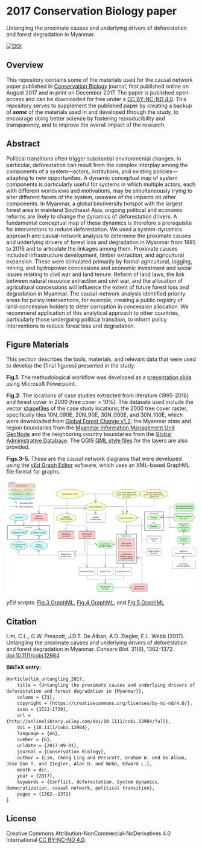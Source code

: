# 2017 Conservation Biology paper
Untangling the proximate causes and underlying drivers of deforestation and forest degradation in Myanmar.

[![DOI](https://img.shields.io/badge/DOI-10.1111%2Fcobi.12984-blue.svg)](https://doi.org/10.1111/cobi.12984)

<a name="overview"></a>
## Overview
This repository contains some of the materials used for the causal network paper published in [Conservation Biology](https://onlinelibrary.wiley.com/journal/15231739) journal, first published online on August 2017 and in print on December 2017. The paper is published open-access and can be downloaded for free under a [CC BY-NC-ND 4.0](#license). This repository serves to supplement the published paper by creating a backup of ***some*** of the materials used in and developed through the study, to encourage doing better science by fostering reproducibility and transparency, and to improve the overall impact of the research.

<a name="abstract"></a>
## Abstract
Political transitions often trigger substantial environmental changes. In particular, deforestation can result from the complex interplay among the components of a system—actors, institutions, and existing policies—adapting to new opportunities. A dynamic conceptual map of system components is particularly useful for systems in which multiple actors, each with different worldviews and motivations, may be simultaneously trying to alter different facets of the system, unaware of the impacts on other components. In Myanmar, a global biodiversity hotspot with the largest forest area in mainland Southeast Asia, ongoing political and economic reforms are likely to change the dynamics of deforestation drivers. A fundamental conceptual map of these dynamics is therefore a prerequisite for interventions to reduce deforestation. We used a system-dynamics approach and causal-network analysis to determine the proximate causes and underlying drivers of forest loss and degradation in Myanmar from 1995 to 2016 and to articulate the linkages among them. Proximate causes included infrastructure development, timber extraction, and agricultural expansion. These were stimulated primarily by formal agricultural, logging, mining, and hydropower concessions and economic investment and social issues relating to civil war and land tenure. Reform of land laws, the link between natural resource extraction and civil war, and the allocation of agricultural concessions will influence the extent of future forest loss and degradation in Myanmar. The causal-network analysis identified priority areas for policy interventions, for example, creating a public registry of land-concession holders to deter corruption in concession allocation. We recommend application of this analytical approach to other countries, particularly those undergoing political transition, to inform policy interventions to reduce forest loss and degradation.

<a name="figure_materials"></a>
## Figure Materials
This section describes the tools, materials, and relevant data that were used to develop the [final figures] presented in the study:

**Fig.1.** The methodological workflow was developed as a [presentation slide](https://github.com/dondealban/ms-conserv-biol-2017/blob/master/figures/Lim%20et%20al_2017_Fig01.pptx) using Microsoft Powerpoint.

**Fig.2.** The locations of case studies extracted from literature (1995-2016) and forest cover in 2000 (tree cover > 10%). The datasets used include the vector [shapefiles](https://github.com/dondealban/ms-conserv-biol-2017/tree/master/shapefiles) of the case study locations; the 2000 tree cover raster, specifically tiles 10N_090E, 20N_90E, 30N_090E, and 30N_100E, which were downloaded from [Global Forest Change v1.2](https://earthenginepartners.appspot.com/science-2013-global-forest/download_v1.2.html); the Myanmar state and region boundaries from the [Myanmar Information Management Unit GeoNode](http://geonode.themimu.info/) and the neighboring country boundaries from the [Global Administrative Database](https://gadm.org). The QGIS [QML style files](https://github.com/dondealban/ms-conserv-biol-2017/tree/master/qml) for the layers are also provided.

**Figs.3-5.** These are the causal network diagrams that were developed using the [yEd Graph Editor](https://www.yworks.com/products/yed) software, which uses an XML-based GraphML file format for graphs.

![fig-05](https://github.com/dondealban/ms-conserv-biol-2017/blob/master/figures/Lim%20et%20al_2017_Fig05.jpg)

*yEd scripts:* [Fig.3 GraphML](https://github.com/dondealban/ms-conserv-biol-2017/blob/master/yed/2017_3%20Mar16_Reviewed_Proximate%20Causes%20Loop.graphml), [Fig.4 GraphML](https://github.com/dondealban/ms-conserv-biol-2017/blob/master/yed/2017_3%20Mar7_Conversion%20Timber%20Dynamics.graphml), and [Fig.5 GraphML](https://github.com/dondealban/ms-conserv-biol-2017/blob/master/yed/2017_8%20Aug%207_Reviewed%20CLD.graphml)

<a name="citation"></a>
## Citation
Lim, C.L., G.W. Prescott, J.D.T. De Alban, A.D. Ziegler, E.L. Webb (2017). Untangling the proximate causes and underlying drivers of deforestation and forest degradation in Myanmar. *Conserv Biol.* 31(6), 1362-1372. [doi:10.1111/cobi.12984](https://doi.org/10.1111/cobi.12984)

**BibTeX entry:**
```
@article{lim_untangling_2017,
	title = {Untangling the proximate causes and underlying drivers of deforestation and forest degradation in {Myanmar}},
	volume = {31},
	copyright = {https://creativecommons.org/licenses/by-nc-nd/4.0/},
	issn = {1523-1739},
	url = {http://onlinelibrary.wiley.com/doi/10.1111/cobi.12984/full},
	doi = {10.1111/cobi.12984},
	language = {en},
	number = {6},
	urldate = {2017-09-01},
	journal = {Conservation Biology},
	author = {Lim, Cheng Ling and Prescott, Graham W. and De Alban, Jose Don T. and Ziegler, Alan D. and Webb, Edward L.},
	month = dec,
	year = {2017},
	keywords = {Conflict, deforestation, System dynamics, democratization, causal network, political transition},
	pages = {1362--1372}
}
```

<a name="license"></a>
## License
Creative Commons Attribution-NonCommercial-NoDerivatives 4.0 International [CC BY-NC-ND 4.0](https://creativecommons.org/licenses/by-nc-nd/4.0/).

